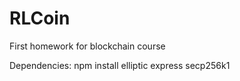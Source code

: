 # RLCoin
First homework for blockchain course

Dependencies:
npm install elliptic express secp256k1
